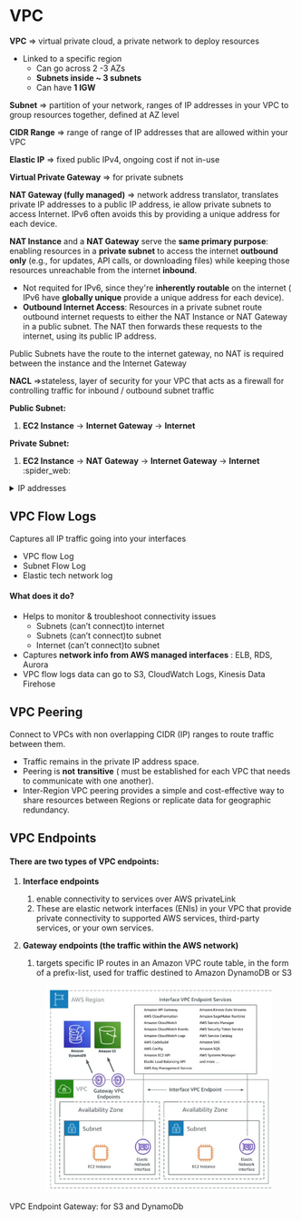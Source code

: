 # VPC

**VPC** ⇒ virtual private cloud, a private network to deploy resources

* Linked to a specific region
  * Can go across 2 -3 AZs
  * **Subnets inside \~ 3 subnets**
  * Can have **1 IGW**

**Subnet** ⇒ partition of your network, ranges of IP addresses in your VPC to group resources together, defined at AZ level

**CIDR Range** ⇒ range of range of IP addresses that are allowed within your VPC

**Elastic IP** ⇒  fixed public IPv4, ongoing cost if not in-use

**Virtual Private Gateway** ⇒ for private subnets

**NAT Gateway (fully managed)** ⇒ network address translator, translates private IP addresses to a public IP address, ie allow private subnets to access Internet. IPv6 often avoids this by providing a unique address for each device.

**NAT Instance** and a **NAT Gateway** serve the **same primary purpose**: enabling resources in a **private subnet** to access the internet **outbound only** (e.g., for updates, API calls, or downloading files) while keeping those resources unreachable from the internet **inbound**.

* Not requited for IPv6, since they're **inherently routable** on the internet ( IPv6 have **globally unique**  provide a unique address for each device).
* **Outbound Internet Access**: Resources in a private subnet route outbound internet requests to either the NAT Instance or NAT Gateway in a public subnet. The NAT then forwards these requests to the internet, using its public IP address.

Public Subnets have the route to the internet gateway, no NAT  is required between the instance and the Internet Gateway

**NACL** ⇒stateless, layer of security for your VPC that acts as a firewall for controlling traffic for inbound / outbound subnet traffic

**Public Subnet:**

1. **EC2 Instance** → **Internet Gateway** → **Internet**

**Private Subnet:**

1. **EC2 Instance** → **NAT Gateway** → **Internet Gateway** → **Internet** :spider\_web:

<details>

<summary>IP addresses</summary>

Nearly all resources that you launch in your virtual private cloud (VPC) provide you with an IP address for connectivity. The vast majority of resources in your VPC use private IPv4 addresses.

Public IPv4 addresses have the following types:

* **Elastic IP addresses (EIPs)**: Static, public IPv4 addresses provided by Amazon that you can associate with an EC2 instance, elastic network interface, or AWS resource to achieve persistent.
* **EC2 public IPv4 addresses**: Public IPv4 addresses assigned to an EC2 instance by Amazon (if the EC2 instance is launched into a default subnet or if the instance is launched into a subnet that’s been configured to automatically assign a public IPv4 address).
*   Every **IPv6** is AWS is public there is no private range.

    &#x20;**IPv6 addresses are inherently routable** on the internet ( this means that IPv6 has a **globally unique IP address)** Instead, IPv6 access in a private subnet typically involves using **egress-only internet gateways.**

<!---->

* **BYO IPv4 addresses**: Public IPv4 addresses in the IPv4 address range that you’ve brought to AWS using&#x20;

All public IPv4 on AWS are $0.005 per hour ( including Elastic IP)

</details>

## VPC Flow Logs

Captures all IP traffic going into your interfaces

* VPC flow Log
* Subnet Flow Log
* Elastic tech network log

#### What does it do?

* Helps to monitor & troubleshoot connectivity issues
  * Subnets (can’t connect)to internet
  * Subnets (can’t connect)to subnet
  * Internet (can’t connect)to subnet
* Captures **network info from AWS managed interfaces** : ELB, RDS, Aurora
* VPC flow logs data can go to S3, CloudWatch Logs, Kinesis Data Firehose

## VPC Peering

Connect to VPCs with non overlapping CIDR (IP) ranges to route traffic between them.

* Traffic remains in the private IP address space.
* Peering is **not** **transitive** ( must be established for each VPC that needs to communicate with one another).
* Inter-Region VPC peering provides a simple and cost-effective way to share resources between Regions or replicate data for geographic redundancy.

## VPC Endpoints

#### There are two types of VPC endpoints:

1. **Interface endpoints**
   1. enable connectivity to services over AWS privateLink
   2. These are elastic network interfaces (ENIs) in your VPC that provide private connectivity to supported AWS services, third-party services, or your own services.
2.  **Gateway endpoints (the traffic within the AWS network)**

    1. targets specific IP routes in an Amazon VPC route table, in the form of a prefix-list, used for traffic destined to Amazon DynamoDB or S3

    <figure><img src="../../.gitbook/assets/image.png" alt=""><figcaption></figcaption></figure>

VPC Endpoint Gateway: for S3 and DynamoDb



